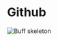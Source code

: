 # Github

![Buff skeleton](https://github.com/user-attachments/assets/50c5d361-3736-43f1-b81a-8ecb311f7647)
